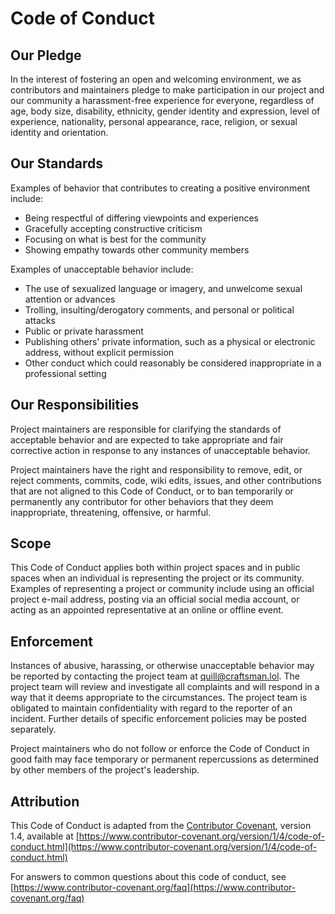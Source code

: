 # Code of Conduct

## Our Pledge

In the interest of fostering an open and welcoming environment, 
we as contributors and maintainers pledge to make participation in our project and our community a harassment-free experience for everyone, 
regardless of age, body size, disability, ethnicity, gender identity and expression, level of experience, nationality, 
personal appearance, race, religion, or sexual identity and orientation.

## Our Standards

Examples of behavior that contributes to creating a positive environment include:

- Being respectful of differing viewpoints and experiences
- Gracefully accepting constructive criticism
- Focusing on what is best for the community
- Showing empathy towards other community members

Examples of unacceptable behavior include:

- The use of sexualized language or imagery, and unwelcome sexual attention or advances
- Trolling, insulting/derogatory comments, and personal or political attacks
- Public or private harassment
- Publishing others' private information, such as a physical or electronic address, without explicit permission
- Other conduct which could reasonably be considered inappropriate in a professional setting

## Our Responsibilities

Project maintainers are responsible for clarifying the standards of acceptable behavior and are expected 
to take appropriate and fair corrective action in response to any instances of unacceptable behavior.

Project maintainers have the right and responsibility to remove, edit, or reject comments, commits, code, wiki edits, 
issues, and other contributions that are not aligned to this Code of Conduct, 
or to ban temporarily or permanently any contributor for other behaviors that they deem inappropriate, threatening, offensive, or harmful.

## Scope

This Code of Conduct applies both within project spaces and in public spaces when an individual is representing the project or its community. 
Examples of representing a project or community include using an official project e-mail address, 
posting via an official social media account, or acting as an appointed representative at an online or offline event.

## Enforcement

Instances of abusive, harassing, or otherwise unacceptable behavior may be reported by contacting the project team 
at [quill@craftsman.lol][report_email_link]. 
The project team will review and investigate all complaints and will respond in a way that it deems appropriate to the circumstances. 
The project team is obligated to maintain confidentiality with regard to the reporter of an incident. 
Further details of specific enforcement policies may be posted separately.

Project maintainers who do not follow or enforce the Code of Conduct in good faith may face temporary or permanent 
repercussions as determined by other members of the project's leadership.

## Attribution

This Code of Conduct is adapted from the [Contributor Covenant](https://www.contributor-covenant.org), 
version 1.4, available 
at [https://www.contributor-covenant.org/version/1/4/code-of-conduct.html](https://www.contributor-covenant.org/version/1/4/code-of-conduct.html)

For answers to common questions about this code of conduct, 
see [https://www.contributor-covenant.org/faq](https://www.contributor-covenant.org/faq)

[report_email_link]: mailto:quill@craftsman.lol